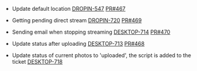 - Update default location
[DROPIN-547](https://dropin.atlassian.net/browse/DROPIN-547)
[PR#467](https://github.com/dropininc/dropin-api-v2/pull/467)

- Getting pending direct stream
[DROPIN-720](https://dropin.atlassian.net/browse/DROPIN-720)
[PR#469](https://github.com/dropininc/dropin-api-v2/pull/469)

- Sending email when stopping streaming
[DESKTOP-714](https://dropin.atlassian.net/browse/DESKTOP-714)
[PR#470](https://github.com/dropininc/dropin-api-v2/pull/470)


- Update status after uploading
[DESKTOP-713](https://dropin.atlassian.net/browse/DESKTOP-713)
[PR#468](https://github.com/dropininc/dropin-api-v2/pull/468)

- Update status of current photos to 'uploaded', the script is added to the ticket
[DESKTOP-718](https://dropin.atlassian.net/browse/DESKTOP-718)

